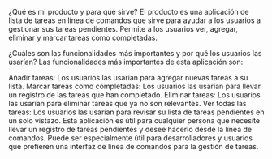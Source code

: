 ¿Qué es mi producto y para qué sirve? El producto es una aplicación de lista de tareas en línea de comandos que sirve para ayudar a los usuarios a gestionar sus tareas pendientes. Permite a los usuarios ver, agregar, eliminar y marcar tareas como completadas.

¿Cuáles son las funcionalidades más importantes y por qué los usuarios las usarían? Las funcionalidades más importantes de esta aplicación son:

Añadir tareas: Los usuarios las usarían para agregar nuevas tareas a su lista.
Marcar tareas como completadas: Los usuarios las usarían para llevar un registro de las tareas que han completado.
Eliminar tareas: Los usuarios las usarían para eliminar tareas que ya no son relevantes.
Ver todas las tareas: Los usuarios las usarían para revisar su lista de tareas pendientes en un solo vistazo.
Esta aplicación es útil para cualquier persona que necesite llevar un registro de tareas pendientes y desee hacerlo desde la línea de comandos. Puede ser especialmente útil para desarrolladores y usuarios que prefieren una interfaz de línea de comandos para la gestión de tareas.





